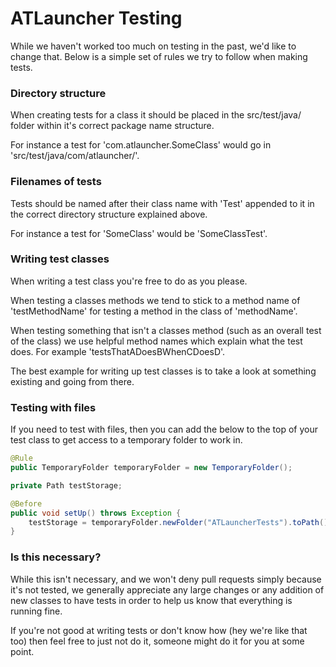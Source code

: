 ATLauncher Testing
====================================

While we haven't worked too much on testing in the past, we'd like to change that. Below is a simple set of rules we try to follow when making tests.

### Directory structure
When creating tests for a class it should be placed in the src/test/java/ folder within it's correct package name structure.

For instance a test for 'com.atlauncher.SomeClass' would go in 'src/test/java/com/atlauncher/'.

### Filenames of tests
Tests should be named after their class name with 'Test' appended to it in the correct directory structure explained above.

For instance a test for 'SomeClass' would be 'SomeClassTest'.

### Writing test classes
When writing a test class you're free to do as you please.

When testing a classes methods we tend to stick to a method name of 'testMethodName' for testing a method in the class of 'methodName'.

When testing something that isn't a classes method (such as an overall test of the class) we use helpful method names which explain what the test does. For example 'testsThatADoesBWhenCDoesD'.

The best example for writing up test classes is to take a look at something existing and going from there.

### Testing with files
If you need to test with files, then you can add the below to the top of your test class to get access to a temporary folder to work in.

````java
@Rule
public TemporaryFolder temporaryFolder = new TemporaryFolder();

private Path testStorage;

@Before
public void setUp() throws Exception {
    testStorage = temporaryFolder.newFolder("ATLauncherTests").toPath();
}
````

### Is this necessary?
While this isn't necessary, and we won't deny pull requests simply because it's not tested, we generally appreciate any large changes or any addition of new classes to have tests in order to help us know that everything is running fine.

If you're not good at writing tests or don't know how (hey we're like that too) then feel free to just not do it, someone might do it for you at some point.